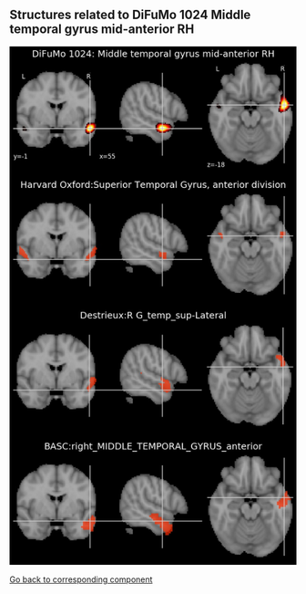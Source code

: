 


## Structures related to DiFuMo 1024 Middle temporal gyrus mid-anterior RH

![67](67.jpg "Structures related to DiFuMo 1024 Middle temporal gyrus mid-anterior RH")

[Go back to corresponding component](https://parietal-inria.github.io/DiFuMo/1024/html/67.html)